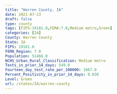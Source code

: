 ```yaml
---
title: "Warren County, IA"
date: 2021-07-13
draft: false
type: county
tags: [FIPS:19181.0,FEMA:7.0,Medium metro,Green]
categories: [IA]
County: Warren County
State: IA
FIPS: 19181.0
FEMA_Region: 7.0
Population: 51466.0
NCHS_Urban_Rural_Classification: Medium metro
Tests_in_prior_14_days: 549.0
Fourteen_day_test_rate_per_100000: 1067.0
Percent_Positivity_in_prior_14_days: 0.038
Level: Green
url: /states/IA/warren-county
---
```



